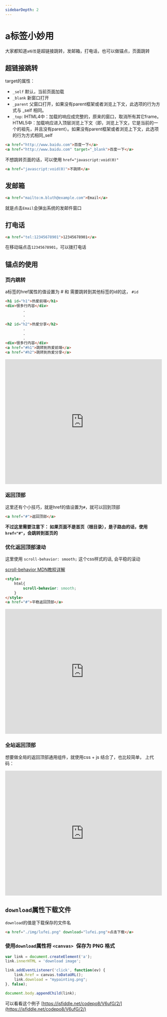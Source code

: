 ```yaml
---
sidebarDepth: 2
---
```


# a标签小妙用

大家都知道`a标签`是超链接跳转，发邮箱，打电话，也可以做锚点，页面跳转

## 超链接跳转

target的属性：
- `_self` 默认，当前页面加载
- `_blank` 新窗口打开
- `_parent` 父窗口打开，如果没有parent框架或者浏览上下文，此选项的行为方式与 _self 相同。
- `_top`: IHTML4中：加载的响应成完整的，原来的窗口，取消所有其它frame。 HTML5中：加载响应进入顶层浏览上下文（即，浏览上下文，它是当前的一个的祖先，并且没有parent）。如果没有parent框架或者浏览上下文，此选项的行为方式相同_self

```html
<a href="http://www.baidu.com">百度一下</a>
<a href="http://www.baidu.com" target="_blank">百度一下</a>
```

不想跳转页面的话，可以使用 `href="javascript:void(0)"`

```html
<a href="javascript:void(0)">不跳转</a>
```

## 发邮箱

```html
<a href="mailto:m.bluth@example.com">Email</a>
```

就是点击`Email`会弹出系统的发邮件窗口

## 打电话

```html
<a href="tel:12345678901">12345678901</a>
```

在移动端点击`12345678901`，可以拨打电话

## 锚点的使用

### 页内跳转

a标签的href属性的值设置为 # 和 需要跳转到其他标签的id的这， `#id`

```html
<h1 id="h1">热爱前端</h1>
<div>很多行内容</div>
        .
        .
        .
<h2 id="h2">热爱分享</h2>
        .
        .
        .
<div>很多行内容</div>
<a href="#h1">跳转到热爱前端</a>
<a href="#h2">跳转到热爱分享</a>
```

<iframe height="400" style="width: 100%;" scrolling="no" title="" src="https://codepen.io/347830076/embed/KKmLorr?default-tab=html%2Cresult" frameborder="no" loading="lazy" allowtransparency="true" allowfullscreen="true">
  See the Pen <a href="https://codepen.io/347830076/pen/KKmLorr">
  </a> by cylyiou (<a href="https://codepen.io/347830076">@347830076</a>)
  on <a href="https://codepen.io">CodePen</a>.
</iframe>

### 返回顶部

这里还有个小技巧，就是href的值设置为`#`，就可以回到顶部

```html
<a href="#">返回顶部</a>
```

**不过这里需要注意下： 如果页面不是首页（根目录），是子路由的话，使用`href="#"`，会跳转到首页的**

### 优化返回顶部滚动

这里使用 `scroll-behavior: smooth;` 这个css样式的话, 会平稳的滚动

[scroll-behavior MDN教程详解](https://developer.mozilla.org/zh-CN/docs/Web/CSS/scroll-behavior)

```html
<style>
    html{
        scroll-behavior: smooth;
    }
</style>
<a href="#">平稳返回顶部</a>
```

<iframe height="400" style="width: 100%;" scrolling="no" title="" src="https://codepen.io/347830076/embed/QWvRmoZ?default-tab=html%2Cresult" frameborder="no" loading="lazy" allowtransparency="true" allowfullscreen="true">
  See the Pen <a href="https://codepen.io/347830076/pen/QWvRmoZ">
  </a> by cylyiou (<a href="https://codepen.io/347830076">@347830076</a>)
  on <a href="https://codepen.io">CodePen</a>.
</iframe>

### 全站返回顶部

想要做全局的返回顶部通用组件，就使用css + js 结合了，也比较简单， 上代码：

<iframe height="400" style="width: 100%;" scrolling="no" title="" src="https://codepen.io/347830076/embed/abWrGmm?default-tab=html%2Cresult" frameborder="no" loading="lazy" allowtransparency="true" allowfullscreen="true">
  See the Pen <a href="https://codepen.io/347830076/pen/abWrGmm">
  </a> by cylyiou (<a href="https://codepen.io/347830076">@347830076</a>)
  on <a href="https://codepen.io">CodePen</a>.
</iframe>

## `download`属性下载文件

`download`的值是下载保存的文件名

```html
<a href="./img/lufei.png" download="lufei.png">点击下载</a>
```

### 使用`download`属性将 `<canvas> `保存为 PNG 格式

```js
var link = document.createElement('a');
link.innerHTML = 'download image';

link.addEventListener('click', function(ev) {
    link.href = canvas.toDataURL();
    link.download = "mypainting.png";
}, false);

document.body.appendChild(link);
```

可以看看这个例子 [https://jsfiddle.net/codepo8/V6ufG/2/](https://jsfiddle.net/codepo8/V6ufG/2/)